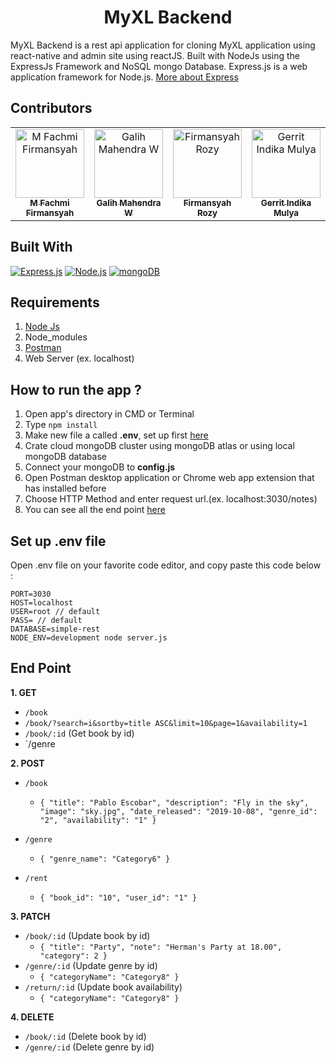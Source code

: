 <h1 align="center"><b>MyXL Backend</b></h1>



MyXL Backend is a rest api application for cloning MyXL application using react-native and admin site using reactJS. Built with NodeJs using the ExpressJs Framework and NoSQL mongo Database.
Express.js is a web application framework for Node.js. [More about Express](https://en.wikipedia.org/wiki/Express.js)

## Contributors
<p align="center">
<table border="0">
  <tr>
    <td align="center">
      <a href="https://github.com/firmansyahfachmi">
        <img width="110" src="https://avatars1.githubusercontent.com/firmansyahfachmi" alt="M Fachmi Firmansyah"><br/>
          <sub><b>M Fachmi Firmansyah</b></sub>
      </a>
    </td>
    <td align="center">
      <a href="https://github.com/mahendragalih26">
        <img width="110" src="https://avatars1.githubusercontent.com/mahendragalih26" alt="Galih Mahendra W"><br/>
          <sub><b>Galih Mahendra W</b></sub>
      </a>
    </td>
    <td align="center">
      <a href="https://github.com/rozy97">
        <img width="110" src="https://avatars1.githubusercontent.com/rozy97" alt="Firmansyah Rozy"><br/>
          <sub><b>Firmansyah Rozy</b></sub>
      </a>
    </td>
    <td align="center">
      <a href="https://github.com/Gimindika">
        <img width="110" src="https://avatars1.githubusercontent.com/fikribasa" alt="Gerrit Indika Mulya"><br/>
          <sub><b>Gerrit Indika Mulya</b></sub>
      </a>
    </td>
  </tr>
</table>
</p>


## Built With
[![Express.js](https://img.shields.io/badge/Express.js-4.x-orange.svg?style=rounded-square)](https://expressjs.com/en/starter/installing.html)
[![Node.js](https://img.shields.io/badge/Node.js-v.10.16-green.svg?style=rounded-square)](https://nodejs.org/)
[![mongoDB](https://img.shields.io/badge/mongoDB-4.2-green)](https://mongodb.com)

## Requirements
1. <a href="https://nodejs.org/en/download/">Node Js</a>
2. Node_modules
3. <a href="https://www.getpostman.com/">Postman</a>
4. Web Server (ex. localhost)

## How to run the app ?
1. Open app's directory in CMD or Terminal
2. Type `npm install`
3. Make new file a called **.env**, set up first [here](#set-up-env-file)
4. Crate cloud mongoDB cluster using mongoDB atlas or using local mongoDB database
5. Connect your mongoDB to **config.js**
6. Open Postman desktop application or Chrome web app extension that has installed before
7. Choose HTTP Method and enter request url.(ex. localhost:3030/notes)
8. You can see all the end point [here](#end-point)

## Set up .env file
Open .env file on your favorite code editor, and copy paste this code below :
```
PORT=3030
HOST=localhost
USER=root // default
PASS= // default
DATABASE=simple-rest
NODE_ENV=development node server.js
```

## End Point
**1. GET**
* `/book`
* `/book/?search=i&sortby=title ASC&limit=10&page=1&availability=1`
* `/book/:id` (Get book by id)
* `/genre

**2. POST**
* `/book`
    * ``` { "title": "Pablo Escobar", "description": "Fly in the sky", "image": "sky.jpg", "date_released": "2019-10-08", "genre_id": "2", "availability": "1" } ```

* `/genre`
    * ``` { "genre_name": "Category6" } ```
    
* `/rent`
   * ``` { "book_id": "10", "user_id": "1" } ```

**3. PATCH**
* `/book/:id` (Update book by id)
   * ``` { "title": "Party", "note": "Herman's Party at 18.00", "category": 2 } ```
* `/genre/:id` (Update genre by id)
   * ``` { "categoryName": "Category8" } ```
* `/return/:id` (Update book availability)
   * ``` { "categoryName": "Category8" } ```

**4. DELETE**
* `/book/:id` (Delete book by id)
* `/genre/:id` (Delete genre by id)
